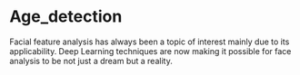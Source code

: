 # Age_detection
Facial feature analysis has always been a topic of interest mainly due to its applicability. Deep Learning techniques are now making it possible for face analysis to be not just a dream but a reality.
